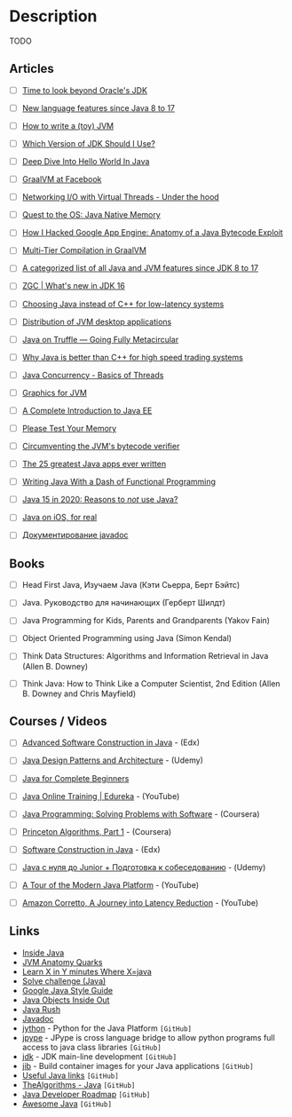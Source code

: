 # Description

TODO


## Articles

- [ ] [Time to look beyond Oracle's JDK](https://blog.joda.org/2018/09/time-to-look-beyond-oracles-jdk.html?showComment=1536303755275#c5934330550793525320)
- [ ] [New language features since Java 8 to 17](https://advancedweb.hu/new-language-features-since-java-8-to-17/)
- [ ] [How to write a (toy) JVM](https://zserge.com/posts/jvm/)
- [ ] [Which Version of JDK Should I Use?](http://whichjdk.com/)
- [ ] [Deep Dive Into Hello World In Java](https://medium.com/sahibinden-technology/deep-dive-into-hello-world-in-java-d05d60332984)
- [ ] [GraalVM at Facebook](https://medium.com/graalvm/graalvm-at-facebook-af09338ac519)
- [ ] [Networking I/O with Virtual Threads - Under the hood](https://inside.java/2021/05/10/networking-io-with-virtual-threads/)
- [ ] [Quest to the OS: Java Native Memory](https://blog.picnic.nl/quest-to-the-os-java-native-memory-5d3ef68ffc0a)
- [ ] [How I Hacked Google App Engine: Anatomy of a Java Bytecode Exploit](https://blog.polybdenum.com/2021/05/05/how-i-hacked-google-app-engine-anatomy-of-a-java-bytecode-exploit.html)
- [ ] [Multi-Tier Compilation in GraalVM](https://medium.com/graalvm/multi-tier-compilation-in-graalvm-5fbc65f92402)
- [ ] [A categorized list of all Java and JVM features since JDK 8 to 17](https://advancedweb.hu/a-categorized-list-of-all-java-and-jvm-features-since-jdk-8-to-17/)
- [ ] [ZGC | What's new in JDK 16](https://malloc.se/blog/zgc-jdk16)
- [ ] [Choosing Java instead of C++ for low-latency systems](https://stackoverflow.blog/2021/02/22/choosing-java-instead-of-c-for-low-latency-systems/)
- [ ] [Distribution of JVM desktop applications](https://blog.frankel.ch/state-jvm-desktop-frameworks/6/)
- [ ] [Java on Truffle — Going Fully Metacircular](https://medium.com/graalvm/java-on-truffle-going-fully-metacircular-215531e3f840)
- [ ] [Why Java is better than C++ for high speed trading systems](https://www.efinancialcareers.co.uk/news/2020/11/low-latency-java-trading-systems)
- [ ] [Java Concurrency - Basics of Threads](https://turkogluc.com/java-concurrency-basics-of-threads/)
- [ ] [Graphics for JVM](https://tonsky.me/blog/skija/)
- [ ] [A Complete Introduction to Java EE](https://www.jessym.com/articles/a-complete-introduction-to-java-ee)
- [ ] [Please Test Your Memory](https://shipilev.net/jvm/test-your-memory/)
- [ ] [Circumventing the JVM's bytecode verifier](https://anthony.som.codes/blog/2019-12-30-jvm-hackery-noverify/)
- [ ] [The 25 greatest Java apps ever written](https://blogs.oracle.com/javamagazine/post/the-top-25-greatest-java-apps-ever-written)
- [ ] [Writing Java With a Dash of Functional Programming](https://jiahao.codes/blog/writing-java-with-a-dash-of-functional-programming/)
- [ ] [Java 15 in 2020: Reasons to *not* use Java?](https://dev.to/brunoborges/java-15-in-2020-reasons-to-not-use-java-3ekg)
- [ ] [Java on iOS, for real](https://gluonhq.com/java-on-ios-for-real/)
- [ ] [Документирование javadoc](http://java-online.ru/java-javadoc.xhtml)


## Books

- [ ] Head First Java, Изучаем Java (Кэти Сьерра, Берт Бэйтс)
- [ ] Java. Руководство для начинающих (Герберт Шилдт)
- [ ] Java Programming for Kids, Parents and Grandparents (Yakov Fain)
- [ ] Object Oriented Programming using Java (Simon Kendal)
- [ ] Think Data Structures: Algorithms and Information Retrieval in Java (Allen B. Downey)
- [ ] Think Java: How to Think Like a Computer Scientist, 2nd Edition (Allen B. Downey and Chris Mayfield)


## Courses / Videos

- [ ] [Advanced Software Construction in Java](https://www.edx.org/course/advanced-software-construction-java-mitx-6-005-2x#!) - (Edx)
- [ ] [Java Design Patterns and Architecture](https://www.udemy.com/course/java-design-patterns-tutorial) - (Udemy)
- [ ] [Java for Complete Beginners](http://courses.caveofprogramming.com/courses/java-for-complete-beginners)
- [ ] [Java Online Training \| Edureka](https://www.youtube.com/watch?v=hBh_CC5y8-s) - (YouTube)
- [ ] [Java Programming: Solving Problems with Software](https://www.coursera.org/learn/java-programming) - (Coursera)
- [ ] [Princeton Algorithms, Part 1](https://www.coursera.org/course/algs4partI) - (Coursera)
- [ ] [Software Construction in Java](https://www.edx.org/course/software-construction-java-mitx-6-005-1x) - (Edx)
- [ ] [Java с нуля до Junior + Подготовка к собеседованию](https://www.udemy.com/course/java_sumin/) - (Udemy)
- [ ] [A Tour of the Modern Java Platform](https://youtu.be/y901lgIuRx0) - (YouTube)
- [ ] [Amazon Corretto, A Journey into Latency Reduction](https://youtu.be/S4IrAZ5wT3c) - (YouTube)


## Links

- [Inside Java](https://inside.java/)
- [JVM Anatomy Quarks](https://shipilev.net/jvm/anatomy-quarks/)
- [Learn X in Y minutes Where X=java](https://learnxinyminutes.com/docs/java/)
- [Solve challenge (Java)](https://www.hackerrank.com/domains/java)
- [Google Java Style Guide](https://google.github.io/styleguide/javaguide.html)
- [Java Objects Inside Out](https://shipilev.net/jvm/objects-inside-out/)
- [Java Rush](https://javarush.ru/)
- [Javadoc](https://docs.oracle.com/javase/8/docs/technotes/tools/windows/javadoc.html)
- [jython](https://github.com/jython/jython) - Python for the Java Platform `[GitHub]`
- [jpype](https://github.com/jpype-project/jpype) - JPype is cross language bridge to allow python programs full access to java class libraries `[GitHub]`
- [jdk](https://github.com/openjdk/jdk) - JDK main-line development `[GitHub]`
- [jib](https://github.com/GoogleContainerTools/jib/) - Build container images for your Java applications `[GitHub]`
- [Useful Java links](https://github.com/Vedenin/useful-java-links) `[GitHub]`
- [TheAlgorithms - Java](https://github.com/TheAlgorithms/Java) `[GitHub]`
- [Java Developer Roadmap](https://github.com/s4kibs4mi/java-developer-roadmap) `[GitHub]`
- [Awesome Java](https://github.com/akullpp/awesome-java) `[GitHub]`
